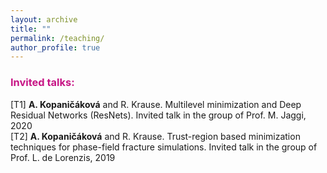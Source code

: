 ```yaml
---
layout: archive
title: ""
permalink: /teaching/
author_profile: true
---
```


### <span style="color:rgb(199, 21, 133)">Invited talks:</span>
[T1] **A. Kopaničáková** and R. Krause. Multilevel minimization and Deep Residual Networks (ResNets). Invited talk
in the group of Prof. M. Jaggi, 2020<br />
[T2] **A. Kopaničáková** and R. Krause. Trust-region based minimization techniques for phase-field fracture simulations. Invited talk in the group of Prof. L. de Lorenzis, 2019<br />
